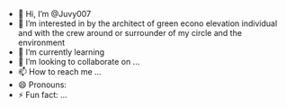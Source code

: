 - 👋 Hi, I’m @Juvy007
- 👀 I’m interested in by the architect of green econo elevation individual and with the crew around or surrounder of my circle and the environment 
- 🌱 I’m currently learning 
- 💞️ I’m looking to collaborate on ...
- 📫 How to reach me ...
- 😄 Pronouns: 
- ⚡ Fun fact: ...

<!---
Juvy007/Juvy007 is a ✨ special ✨ repository because its `README.md` (this file) appears on your GitHub profile.
You can click the Preview link to take a look at your changes.
--->
